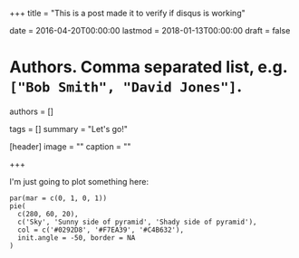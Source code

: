 +++
title = "This is a post made it to verify if disqus is working"

date = 2016-04-20T00:00:00
lastmod = 2018-01-13T00:00:00
draft = false

# Authors. Comma separated list, e.g. `["Bob Smith", "David Jones"]`.
authors = []

tags = []
summary = "Let's go!"

[header]
image = ""
caption = ""

+++

I'm just going to plot something here:

```{r pie, fig.cap='A fancy pie chart.', tidy=FALSE}
par(mar = c(0, 1, 0, 1))
pie(
  c(280, 60, 20),
  c('Sky', 'Sunny side of pyramid', 'Shady side of pyramid'),
  col = c('#0292D8', '#F7EA39', '#C4B632'),
  init.angle = -50, border = NA
)
```
